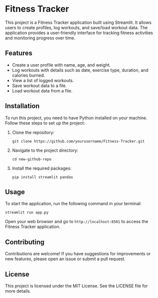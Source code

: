 # Fitness Tracker

This project is a Fitness Tracker application built using Streamlit. It allows users to create profiles, log workouts, and save/load workout data. The application provides a user-friendly interface for tracking fitness activities and monitoring progress over time.

## Features

- Create a user profile with name, age, and weight.
- Log workouts with details such as date, exercise type, duration, and calories burned.
- View a list of logged workouts.
- Save workout data to a file.
- Load workout data from a file.

## Installation

To run this project, you need to have Python installed on your machine. Follow these steps to set up the project:

1. Clone the repository:
   ```
   git clone https://github.com/yourusername/Fitness-Tracker.git
   ```

2. Navigate to the project directory:
   ```
   cd new-github-repo
   ```

3. Install the required packages:
   ```
   pip install streamlit pandas
   ```

## Usage

To start the application, run the following command in your terminal:
```
streamlit run app.py
```

Open your web browser and go to `http://localhost:8501` to access the Fitness Tracker application.

## Contributing

Contributions are welcome! If you have suggestions for improvements or new features, please open an issue or submit a pull request.

## License

This project is licensed under the MIT License. See the LICENSE file for more details.
